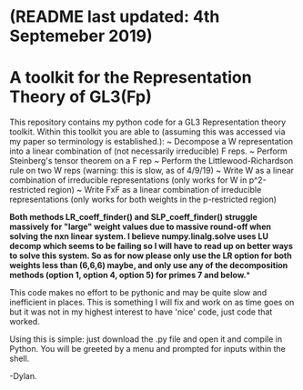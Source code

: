 # (README last updated: 4th Septemeber 2019)

# A toolkit for the Representation Theory of GL3(Fp)

This repository contains my python code for a GL3 Representation theory toolkit. 
Within this toolkit you are able to (assuming this was accessed via my paper so terminology is established.):
 ~ Decompose a W representation into a linear combination of (not necessarily irreducible) F reps. 
 ~ Perform Steinberg's tensor theorem on a F rep
 ~ Perform the Littlewood-Richardson rule on two W reps (warning: this is slow, as of 4/9/19)
 ~ Write W as a linear combination of irreducible representations (only works for W in p^2-restricted region)
 ~ Write FxF as a linear combination of irreducible representations (only works for both weights in the p-restricted region)
 
**Both methods LR_coeff_finder() and SLP_coeff_finder() struggle massively for "large" weight values due to massive round-off when solving the nxn linear system. I believe numpy.linalg.solve uses LU decomp which seems to be failing so I will have to read up on better ways to solve this system. So as for now please only use the LR option for both weights less than (6,6,6) maybe, and only use any of the decomposition methods (option 1, option 4, option 5) for primes 7 and below.***

This code makes no effort to be pythonic and may be quite slow and inefficient in places. This is something I will fix and work on as time goes on but it was not in my highest interest to have 'nice' code, just code that worked.

Using this is simple: just download the .py file and open it and compile in Python. You will be greeted by a menu and prompted for inputs within the shell.

-Dylan.
